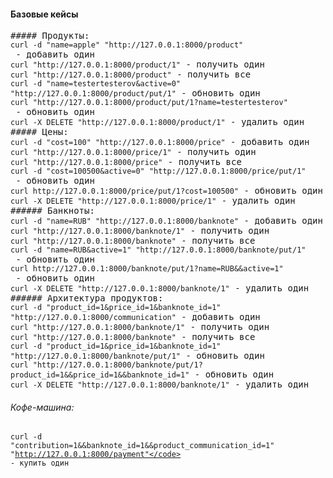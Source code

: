 #### Базовые кейсы
<pre>
##### Продукты:
<code>curl -d "name=apple" "http://127.0.0.1:8000/product"</code> - добавить один
<code>curl "http://127.0.0.1:8000/product/1"</code> - получить один
<code>curl "http://127.0.0.1:8000/product"</code> - получить все
<code>curl -d "name=testertesterov&active=0" "http://127.0.0.1:8000/product/put/1"</code> - обновить один
<code>curl "http://127.0.0.1:8000/product/put/1?name=testertesterov"</code> - обновить один
<code>curl -X DELETE "http://127.0.0.1:8000/product/1"</code> - удалить один
##### Цены:
<code>curl -d "cost=100" "http://127.0.0.1:8000/price"</code> - добавить один
<code>curl "http://127.0.0.1:8000/price/1"</code> - получить один
<code>curl "http://127.0.0.1:8000/price"</code> - получить все
<code>curl -d "cost=100500&active=0" "http://127.0.0.1:8000/price/put/1"</code> - обновить один
<code>curl http://127.0.0.1:8000/price/put/1?cost=100500"</code> - обновить один
<code>curl -X DELETE "http://127.0.0.1:8000/price/1"</code> - удалить один
###### Банкноты:
<code>curl -d "name=RUB" "http://127.0.0.1:8000/banknote"</code> - добавить один
<code>curl "http://127.0.0.1:8000/banknote/1"</code> - получить один
<code>curl "http://127.0.0.1:8000/banknote"</code> - получить все
<code>curl -d "name=RUB&active=1" "http://127.0.0.1:8000/banknote/put/1"</code> - обновить один
<code>curl http://127.0.0.1:8000/banknote/put/1?name=RUB&&active=1"</code> - обновить один
<code>curl -X DELETE "http://127.0.0.1:8000/banknote/1"</code> - удалить один
###### Архитектура продуктов:
<code>curl -d "product_id=1&price_id=1&banknote_id=1" "http://127.0.0.1:8000/communication"</code> - добавить один
<code>curl "http://127.0.0.1:8000/banknote/1"</code> - получить один
<code>curl "http://127.0.0.1:8000/banknote"</code> - получить все
<code>curl -d "product_id=1&price_id=1&banknote_id=1" "http://127.0.0.1:8000/banknote/put/1"</code> - обновить один
<code>curl "http://127.0.0.1:8000/banknote/put/1?product_id=1&&price_id=1&&banknote_id=1"</code> - обновить один
<code>curl -X DELETE "http://127.0.0.1:8000/banknote/1"</code> - удалить один
</pre>
###### Кофе-машина:
<code>curl -d "contribution=1&&banknote_id=1&&product_communication_id=1" "http://127.0.0.1:8000/payment"</code> - купить один
